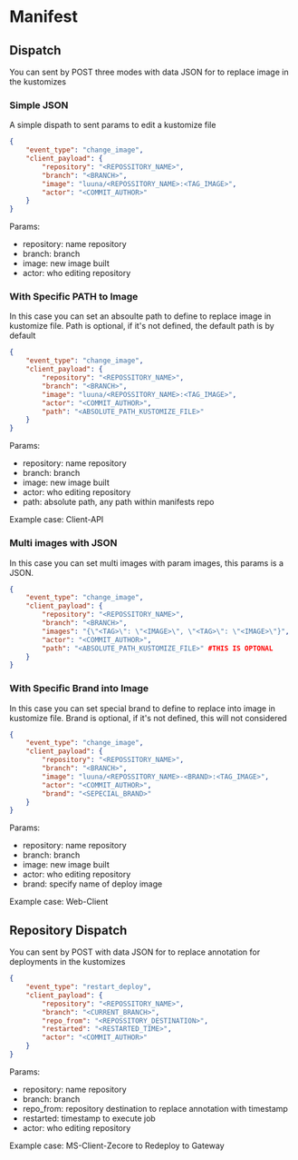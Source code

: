 # Manifest

## Dispatch

You can sent by POST three modes with data JSON for to replace image in the kustomizes

### Simple JSON

A simple dispath to sent params to edit a kustomize file

```json
{
    "event_type": "change_image",
    "client_payload": {
        "repository": "<REPOSSITORY_NAME>",
        "branch": "<BRANCH>",
        "image": "luuna/<REPOSSITORY_NAME>:<TAG_IMAGE>",
        "actor": "<COMMIT_AUTHOR>"
    }
}
```

Params:
- repository: name repository
- branch: branch
- image: new image built
- actor: who editing repository

### With Specific PATH to Image

In this case you can set an absoulte path to define to replace image in kustomize file.
Path is optional, if it's not defined, the default path is by default 

```json
{
    "event_type": "change_image",
    "client_payload": {
        "repository": "<REPOSSITORY_NAME>",
        "branch": "<BRANCH>",
        "image": "luuna/<REPOSSITORY_NAME>:<TAG_IMAGE>",
        "actor": "<COMMIT_AUTHOR>",
        "path": "<ABSOLUTE_PATH_KUSTOMIZE_FILE>"
    }
}
```

Params:
- repository: name repository
- branch: branch
- image: new image built
- actor: who editing repository
- path: absolute path, any path within manifests repo 

Example case: Client-API

### Multi images with JSON

In this case you can set multi images with param images, this params is a JSON.

```json
{
    "event_type": "change_image",
    "client_payload": {
        "repository": "<REPOSSITORY_NAME>",
        "branch": "<BRANCH>",
        "images": "{\"<TAG>\": \"<IMAGE>\", \"<TAG>\": \"<IMAGE>\"}",
        "actor": "<COMMIT_AUTHOR>",
        "path": "<ABSOLUTE_PATH_KUSTOMIZE_FILE>" #THIS IS OPTONAL
    }
}
```

### With Specific Brand into Image

In this case you can set special brand to define to replace into image in kustomize file.
Brand is optional, if it's not defined, this will not considered

```json
{
    "event_type": "change_image",
    "client_payload": {
        "repository": "<REPOSSITORY_NAME>",
        "branch": "<BRANCH>",
        "image": "luuna/<REPOSSITORY_NAME>-<BRAND>:<TAG_IMAGE>",
        "actor": "<COMMIT_AUTHOR>",
        "brand": "<SEPECIAL_BRAND>"
    }
}
```

Params:
- repository: name repository
- branch: branch
- image: new image built
- actor: who editing repository
- brand: specify name of deploy image

Example case: Web-Client

## Repository Dispatch

You can sent by POST with data JSON for to replace annotation for deployments in the kustomizes

```json
{
    "event_type": "restart_deploy",
    "client_payload": {
        "repository": "<REPOSSITORY_NAME>",
        "branch": "<CURRENT_BRANCH>",
        "repo_from": "<REPOSSITORY_DESTINATION>",
        "restarted": "<RESTARTED_TIME>",
        "actor": "<COMMIT_AUTHOR>"
    }
}
```

Params:
- repository: name repository
- branch: branch
- repo_from: repository destination to replace annotation with timestamp
- restarted: timestamp to execute job
- actor: who editing repository

Example case: MS-Client-Zecore to Redeploy to Gateway